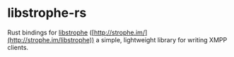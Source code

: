 libstrophe-rs
====

Rust bindings for [libstrophe](https://github.com/strophe/libstrophe) ([http://strophe.im/](http://strophe.im/libstrophe)) a simple, lightweight library for writing XMPP clients.
